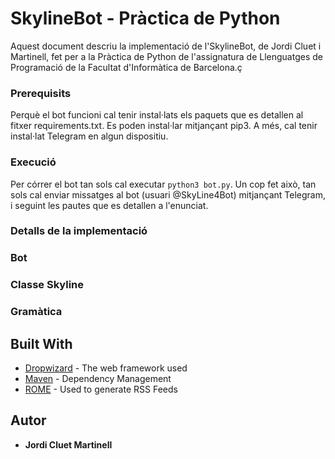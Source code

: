 # SkylineBot - Pràctica de Python

Aquest document descriu la implementació de l'SkylineBot, de Jordi Cluet i Martinell, fet per a la Pràctica de Python de l'assignatura
de Llenguatges de Programació de la Facultat d'Informàtica de Barcelona.ç

### Prerequisits

Perquè el bot funcioni cal tenir instal·lats els paquets que es detallen al fitxer requirements.txt. Es poden instal·lar mitjançant pip3.
A més, cal tenir instal·lat Telegram en algun dispositiu.

### Execució

Per córrer el bot tan sols cal executar ```python3 bot.py```.
Un cop fet això, tan sols cal enviar missatges al bot (usuari @SkyLine4Bot) mitjançant Telegram, i seguint les pautes que es detallen a l'enunciat.

### Detalls de la implementació

### Bot


### Classe Skyline


### Gramàtica



## Built With

* [Dropwizard](http://www.dropwizard.io/1.0.2/docs/) - The web framework used
* [Maven](https://maven.apache.org/) - Dependency Management
* [ROME](https://rometools.github.io/rome/) - Used to generate RSS Feeds


## Autor

* **Jordi Cluet Martinell**


